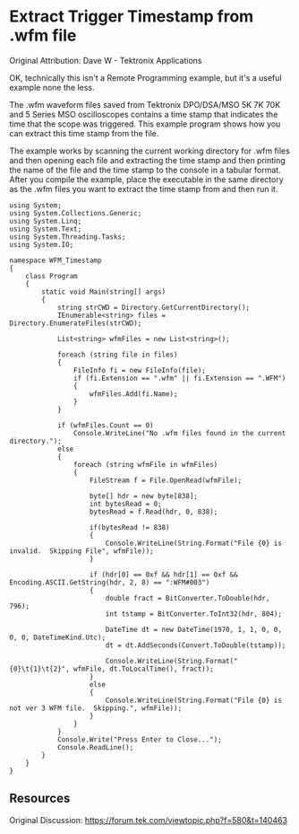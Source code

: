 # Extract Trigger Timestamp from .wfm file
Original Attribution: Dave W - Tektronix Applications

OK, technically this isn't a Remote Programming example, but it's a useful example none the less.

The .wfm waveform files saved from Tektronix DPO/DSA/MSO 5K 7K 70K and 5 Series MSO oscilloscopes contains a time stamp that indicates the time that the scope was triggered. This example program shows how you can extract this time stamp from the file.

The example works by scanning the current working directory for .wfm files and then opening each file and extracting the time stamp and then printing the name of the file and the time stamp to the console in a tabular format. After you compile the example, place the executable in the same directory as the .wfm files you want to extract the time stamp from and then run it.

```
using System;
using System.Collections.Generic;
using System.Linq;
using System.Text;
using System.Threading.Tasks;
using System.IO;

namespace WFM_Timestamp
{
    class Program
    {
        static void Main(string[] args)
        {
            string strCWD = Directory.GetCurrentDirectory();
            IEnumerable<string> files = Directory.EnumerateFiles(strCWD);

            List<string> wfmFiles = new List<string>();

            foreach (string file in files)
            {
                FileInfo fi = new FileInfo(file);
                if (fi.Extension == ".wfm" || fi.Extension == ".WFM")
                {
                    wfmFiles.Add(fi.Name);
                }
            }

            if (wfmFiles.Count == 0)
                Console.WriteLine("No .wfm files found in the current directory.");
            else
            {
                foreach (string wfmFile in wfmFiles)
                {
                    FileStream f = File.OpenRead(wfmFile);

                    byte[] hdr = new byte[838];
                    int bytesRead = 0;
                    bytesRead = f.Read(hdr, 0, 838);

                    if(bytesRead != 838)
                    {
                        Console.WriteLine(String.Format("File {0} is invalid.  Skipping File", wfmFile));
                    }

                    if (hdr[0] == 0xf && hdr[1] == 0xf && Encoding.ASCII.GetString(hdr, 2, 8) == ":WFM#003")
                    {
                        double fract = BitConverter.ToDouble(hdr, 796);
                        int tstamp = BitConverter.ToInt32(hdr, 804);

                        DateTime dt = new DateTime(1970, 1, 1, 0, 0, 0, 0, DateTimeKind.Utc);
                        dt = dt.AddSeconds(Convert.ToDouble(tstamp));

                        Console.WriteLine(String.Format("{0}\t{1}\t{2}", wfmFile, dt.ToLocalTime(), fract));
                    }
                    else
                    {
                        Console.WriteLine(String.Format("File {0} is not ver 3 WFM file.  Skipping.", wfmFile));
                    }
                }
            }
            Console.Write("Press Enter to Close...");
            Console.ReadLine();
        }
    }
}
```
<!-- markdown-link-check-disable -->
Resources
---------
Original Discussion: https://forum.tek.com/viewtopic.php?f=580&t=140463

